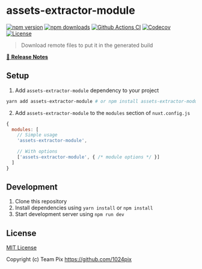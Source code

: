 # assets-extractor-module

[![npm version][npm-version-src]][npm-version-href]
[![npm downloads][npm-downloads-src]][npm-downloads-href]
[![Github Actions CI][github-actions-ci-src]][github-actions-ci-href]
[![Codecov][codecov-src]][codecov-href]
[![License][license-src]][license-href]

> Download remote files to put it in the generated build

[📖 **Release Notes**](./CHANGELOG.md)

## Setup

1. Add `assets-extractor-module` dependency to your project

```bash
yarn add assets-extractor-module # or npm install assets-extractor-module
```

2. Add `assets-extractor-module` to the `modules` section of `nuxt.config.js`

```js
{
  modules: [
    // Simple usage
    'assets-extractor-module',

    // With options
    ['assets-extractor-module', { /* module options */ }]
  ]
}
```

## Development

1. Clone this repository
2. Install dependencies using `yarn install` or `npm install`
3. Start development server using `npm run dev`

## License

[MIT License](./LICENSE)

Copyright (c) Team Pix <https://github.com/1024pix>

<!-- Badges -->
[npm-version-src]: https://img.shields.io/npm/v/assets-extractor-module/latest.svg
[npm-version-href]: https://npmjs.com/package/assets-extractor-module

[npm-downloads-src]: https://img.shields.io/npm/dt/assets-extractor-module.svg
[npm-downloads-href]: https://npmjs.com/package/assets-extractor-module

[github-actions-ci-src]: https://github.com/1024pix/assets-extractor-module/workflows/ci/badge.svg
[github-actions-ci-href]: https://github.com/1024pix/assets-extractor-module/actions?query=workflow%3Aci

[codecov-src]: https://img.shields.io/codecov/c/github/1024pix/assets-extractor-module.svg
[codecov-href]: https://codecov.io/gh/1024pix/assets-extractor-module

[license-src]: https://img.shields.io/npm/l/assets-extractor-module.svg
[license-href]: https://npmjs.com/package/assets-extractor-module
